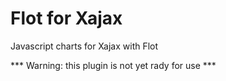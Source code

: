 # Flot for Xajax

Javascript charts for Xajax with Flot

*** Warning: this plugin is not yet rady for use ***
